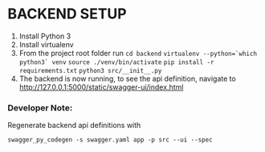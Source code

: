 # BACKEND SETUP

1. Install Python 3
2. Install virtualenv
3. From the project root folder run 
    `cd backend`
    ```virtualenv --python=`which python3` venv```
    `source ./venv/bin/activate`
    `pip install -r requirements.txt`
    `python3 src/__init__.py`
4. The backend is now running, to see the api definition, navigate to http://127.0.0.1:5000/static/swagger-ui/index.html

### Developer Note:

Regenerate backend api definitions with

`swagger_py_codegen -s swagger.yaml app -p src --ui --spec`



